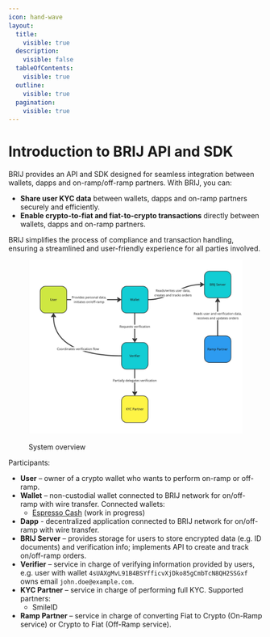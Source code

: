 ```yaml
---
icon: hand-wave
layout:
  title:
    visible: true
  description:
    visible: false
  tableOfContents:
    visible: true
  outline:
    visible: true
  pagination:
    visible: true
---
```


# Introduction to BRIJ API and SDK

BRIJ provides an API and SDK designed for seamless integration between wallets, dapps and on-ramp/off-ramp partners. With BRIJ, you can:

- **Share user KYC data** between wallets, dapps and on-ramp partners securely and efficiently.
- **Enable crypto-to-fiat and fiat-to-crypto transactions** directly between wallets, dapps and on-ramp partners.

BRIJ simplifies the process of compliance and transaction handling, ensuring a streamlined and user-friendly experience for all parties involved.

<figure><img src=".gitbook/assets/KYC flow - Frame 3.jpg" alt=""><figcaption><p>System overview</p></figcaption></figure>

Participants:

- **User** – owner of a crypto wallet who wants to perform on-ramp or off-ramp.
- **Wallet** – non-custodial wallet connected to BRIJ network for on/off-ramp with wire transfer. Connected wallets:
  - [Espresso Cash](https://espressocash.com) (work in progress)
- **Dapp** - decentralized application connected to BRIJ network for on/off-ramp with wire transfer.
- **BRIJ Server** – provides storage for users to store encrypted data (e.g. ID documents) and verification info; implements API to create and track on/off-ramp orders.
- **Verifier** – service in charge of verifying information provided by users, e.g. user with wallet `4sUAXgMvL91B4BSYfficvXjDko85gCmbTcN8QH2SSGxf` owns email `john.doe@example.com`.
- **KYC Partner** – service in charge of performing full KYC. Supported partners:
  - SmileID
- **Ramp Partner** – service in charge of converting Fiat to Crypto (On-Ramp service) or Crypto to Fiat (Off-Ramp service).
